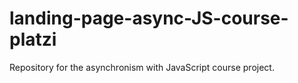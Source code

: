 # landing-page-async-JS-course-platzi
Repository for the asynchronism with JavaScript course project.

